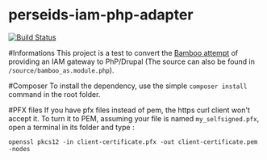 perseids-iam-php-adapter
========================
[![Build Status](https://travis-ci.org/PonteIneptique/perseids-iam-php-adapter.svg)](https://travis-ci.org/PonteIneptique/perseids-iam-php-adapter)


#Informations
This project is a test to convert the [Bamboo attempt](http://svn.code.sf.net/p/projectbamboo/code/account-services/trunk/bamboo_as/bamboo_as.module) of providing an IAM gateway to PhP/Drupal (The source can also be found in `/source/bamboo_as.module.php`).

#Composer
To install the dependency, use the simple `composer install` command in the root folder.

#PFX files
If you have pfx files instead of pem, the https curl client won't accept it. To turn it to PEM, assuming your file is named `my_selfsigned.pfx`, open a terminal in its folder and type :

```
openssl pkcs12 -in client-certificate.pfx -out client-certificate.pem -nodes
``` 